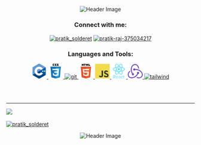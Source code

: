 



<p align="center">
  <img src="https://media3.giphy.com/media/v1.Y2lkPTc5MGI3NjExZ3djNnlsazkyYmR2YXBlcnN0azEydjY5d3JkazdyMml0Y3AxOTVnbCZlcD12MV9pbnRlcm5hbF9naWZfYnlfaWQmY3Q9Zw/GQvie9jWEuE3m/giphy.gif" alt="Header Image" style="height: 300px ; width:1000px "; />
</p>


<h3 align="center">Connect with me:</h3>
<p align="center">
<a href="https://twitter.com/pratik_solderet" target="blank"><img align="center" src="https://raw.githubusercontent.com/rahuldkjain/github-profile-readme-generator/master/src/images/icons/Social/twitter.svg" alt="pratik_solderet" height="30" width="40" /></a>
<a href="https://linkedin.com/in/pratik-raj-375034217" target="blank"><img align="center" src="https://raw.githubusercontent.com/rahuldkjain/github-profile-readme-generator/master/src/images/icons/Social/linked-in-alt.svg" alt="pratik-raj-375034217" height="30" width="40" /></a>
</p>

<h3 align="center">Languages and Tools:</h3>
<p align="center"> <a href="https://www.w3schools.com/cpp/" target="_blank" rel="noreferrer"> <img src="https://raw.githubusercontent.com/devicons/devicon/master/icons/cplusplus/cplusplus-original.svg" alt="cplusplus" width="40" height="40"/> </a> <a href="https://www.w3schools.com/css/" target="_blank" rel="noreferrer"> <img src="https://raw.githubusercontent.com/devicons/devicon/master/icons/css3/css3-original-wordmark.svg" alt="css3" width="40" height="40"/> </a> <a href="https://git-scm.com/" target="_blank" rel="noreferrer"> <img src="https://www.vectorlogo.zone/logos/git-scm/git-scm-icon.svg" alt="git" width="40" height="40"/> </a> <a href="https://www.w3.org/html/" target="_blank" rel="noreferrer"> <img src="https://raw.githubusercontent.com/devicons/devicon/master/icons/html5/html5-original-wordmark.svg" alt="html5" width="40" height="40"/> </a> <a href="https://developer.mozilla.org/en-US/docs/Web/JavaScript" target="_blank" rel="noreferrer"> <img src="https://raw.githubusercontent.com/devicons/devicon/master/icons/javascript/javascript-original.svg" alt="javascript" width="40" height="40"/> </a> <a href="https://reactjs.org/" target="_blank" rel="noreferrer"> <img src="https://raw.githubusercontent.com/devicons/devicon/master/icons/react/react-original-wordmark.svg" alt="react" width="40" height="40"/> </a> <a href="https://redux.js.org" target="_blank" rel="noreferrer"> <img src="https://raw.githubusercontent.com/devicons/devicon/master/icons/redux/redux-original.svg" alt="redux" width="40" height="40"/> </a> <a href="https://tailwindcss.com/" target="_blank" rel="noreferrer"> <img src="https://www.vectorlogo.zone/logos/tailwindcss/tailwindcss-icon.svg" alt="tailwind" width="40" height="40"/> </a> </p><br><br>




---
[![](https://visitcount.itsvg.in/api?id=pratik20gb&label=Profile%20Views&icon=8&pretty=true)](https://visitcount.itsvg.in)<p align="left"> <a href="https://twitter.com/pratik_solderet" target="blank"><img src="https://img.shields.io/twitter/follow/pratik_solderet?logo=twitter&style=for-the-badge" alt="pratik_solderet" /></a> </p>


<p align="center">
  <img src="https://media3.giphy.com/media/GQvie9jWEuE3m/200w.webp?cid=ecf05e477ycqa9aj9s82m93cp78nql6evkugkxztgj2ml8zp&ep=v1_gifs_related&rid=200w.webp&ct=g" alt="Header Image" style="height: 100px ; width:1000px "; />
</p>



<!-- Pratik Raj -->
